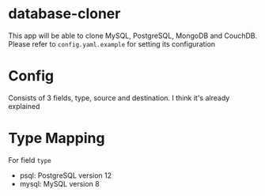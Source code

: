 # database-cloner
This app will be able to clone MySQL, PostgreSQL, MongoDB and CouchDB. Please refer to `config.yaml.example` for setting its configuration

# Config
Consists of 3 fields, type, source and destination. I think it's already explained

# Type Mapping
For field `type`

* psql: PostgreSQL version 12
* mysql: MySQL version 8

